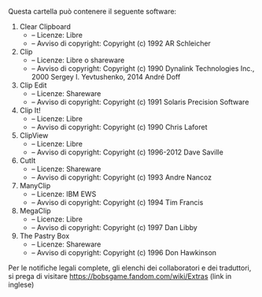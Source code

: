 ﻿Questa cartella può contenere il seguente software:

1. Clear Clipboard
   - – Licenze: Libre
   - – Avviso di copyright: Copyright (c) 1992 AR Schleicher
2. Clip
   - – Licenze: Libre o shareware
   - – Avviso di copyright: Copyright (c) 1990 Dynalink Technologies Inc., 2000 Sergey I. Yevtushenko, 2014 André Doff
3. Clip Edit
   - – Licenze: Shareware
   - – Avviso di copyright: Copyright (c) 1991 Solaris Precision Software
4. Clip It!
   - – Licenze: Libre
   - – Avviso di copyright: Copyright (c) 1990 Chris Laforet
5. ClipView
   - – Licenze: Libre
   - – Avviso di copyright: Copyright (c) 1996-2012 Dave Saville
6. CutIt
   - – Licenze: Shareware
   - – Avviso di copyright: Copyright (c) 1993 Andre Nancoz
7. ManyClip
   - – Licenze: IBM EWS
   - – Avviso di copyright: Copyright (c) 1994 Tim Francis
8. MegaClip
   - – Licenze: Libre
   - – Avviso di copyright: Copyright (c) 1997 Dan Libby
9. The Pastry Box
   - – Licenze: Shareware
   - – Avviso di copyright: Copyright (c) 1996 Don Hawkinson

Per le notifiche legali complete, gli elenchi dei collaboratori e dei traduttori, si prega di visitare https://bobsgame.fandom.com/wiki/Extras (link in inglese)
